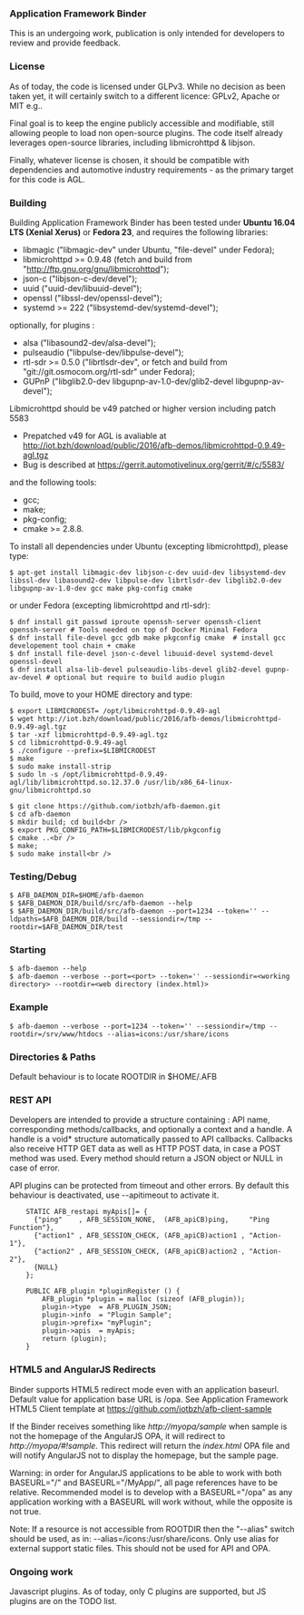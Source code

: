 ### Application Framework Binder
This is an undergoing work, publication is only intended for developers to review and provide feedback.

### License
As of today, the code is licensed under GLPv3. While no decision as been taken yet, it will certainly switch to a different licence: GPLv2, Apache or MIT e.g..

Final goal is to keep the engine publicly accessible and modifiable, still allowing people to load non open-source plugins. The code itself already leverages open-source libraries, including libmicrohttpd & libjson.

Finally, whatever license is chosen, it should be compatible with dependencies and automotive industry requirements - as the primary target for this code is AGL. 

### Building
Building Application Framework Binder has been tested under **Ubuntu 16.04 LTS (Xenial Xerus)** or **Fedora 23**, and requires the following libraries:
 * libmagic ("libmagic-dev" under Ubuntu, "file-devel" under Fedora);
 * libmicrohttpd >= 0.9.48  (fetch and build from "http://ftp.gnu.org/gnu/libmicrohttpd");
 * json-c ("libjson-c-dev/devel");
 * uuid ("uuid-dev/libuuid-devel");
 * openssl ("libssl-dev/openssl-devel");
 * systemd >= 222 ("libsystemd-dev/systemd-devel");

optionally, for plugins :
 * alsa ("libasound2-dev/alsa-devel");
 * pulseaudio ("libpulse-dev/libpulse-devel");
 * rtl-sdr >= 0.5.0 ("librtlsdr-dev", or fetch and build from "git://git.osmocom.org/rtl-sdr" under Fedora);
 * GUPnP ("libglib2.0-dev libgupnp-av-1.0-dev/glib2-devel libgupnp-av-devel");

Libmicrohttpd should be v49 patched or higher version including patch 5583
 * Prepatched v49 for AGL is avaliable at http://iot.bzh/download/public/2016/afb-demos/libmicrohttpd-0.9.49-agl.tgz
 * Bug is described at https://gerrit.automotivelinux.org/gerrit/#/c/5583/


and the following tools:
 * gcc;
 * make;
 * pkg-config;
 * cmake >= 2.8.8.

To install all dependencies under Ubuntu (excepting libmicrohttpd), please type:
```
$ apt-get install libmagic-dev libjson-c-dev uuid-dev libsystemd-dev libssl-dev libasound2-dev libpulse-dev librtlsdr-dev libglib2.0-dev libgupnp-av-1.0-dev gcc make pkg-config cmake
```
or under Fedora (excepting libmicrohttpd and rtl-sdr):
```
$ dnf install git passwd iproute openssh-server openssh-client openssh-server # Tools needed on top of Docker Minimal Fedora
$ dnf install file-devel gcc gdb make pkgconfig cmake  # install gcc developement tool chain + cmake
$ dnf install file-devel json-c-devel libuuid-devel systemd-devel openssl-devel 
$ dnf install alsa-lib-devel pulseaudio-libs-devel glib2-devel gupnp-av-devel # optional but require to build audio plugin
```

 To build, move to your HOME directory and type:
```
$ export LIBMICRODEST= /opt/libmicrohttpd-0.9.49-agl
$ wget http://iot.bzh/download/public/2016/afb-demos/libmicrohttpd-0.9.49-agl.tgz
$ tar -xzf libmicrohttpd-0.9.49-agl.tgz
$ cd libmicrohttpd-0.9.49-agl
$ ./configure --prefix=$LIBMICRODEST
$ make
$ sudo make install-strip
$ sudo ln -s /opt/libmicrohttpd-0.9.49-agl/lib/libmicrohttpd.so.12.37.0 /usr/lib/x86_64-linux-gnu/libmicrohttpd.so

$ git clone https://github.com/iotbzh/afb-daemon.git
$ cd afb-daemon
$ mkdir build; cd build<br />
$ export PKG_CONFIG_PATH=$LIBMICRODEST/lib/pkgconfig 
$ cmake ..<br />
$ make; 
$ sudo make install<br />
```

### Testing/Debug
```
$ AFB_DAEMON_DIR=$HOME/afb-daemon
$ $AFB_DAEMON_DIR/build/src/afb-daemon --help
$ $AFB_DAEMON_DIR/build/src/afb-daemon --port=1234 --token='' --ldpaths=$AFB_DAEMON_DIR/build --sessiondir=/tmp --rootdir=$AFB_DAEMON_DIR/test 
```

### Starting
```
$ afb-daemon --help 
$ afb-daemon --verbose --port=<port> --token='' --sessiondir=<working directory> --rootdir=<web directory (index.html)>
```

### Example
```
$ afb-daemon --verbose --port=1234 --token='' --sessiondir=/tmp --rootdir=/srv/www/htdocs --alias=icons:/usr/share/icons
```

### Directories & Paths
Default behaviour is to locate ROOTDIR in $HOME/.AFB

### REST API

Developers are intended to provide a structure containing : API name, corresponding methods/callbacks, and optionally a context and a handle.
A handle is a void* structure automatically passed to API callbacks. Callbacks also receive HTTP GET data as well as HTTP POST data, in case a POST method was used. Every method should return a JSON object or NULL in case of error.

API plugins can be protected from timeout and other errors. By default this behaviour is deactivated, use --apitimeout to activate it.
        
        STATIC AFB_restapi myApis[]= {
          {"ping"    , AFB_SESSION_NONE,  (AFB_apiCB)ping,     "Ping Function"},
          {"action1" , AFB_SESSION_CHECK, (AFB_apiCB)action1 , "Action-1"},
          {"action2" , AFB_SESSION_CHECK, (AFB_apiCB)action2 , "Action-2"},
          {NULL}
        };

        PUBLIC AFB_plugin *pluginRegister () {
            AFB_plugin *plugin = malloc (sizeof (AFB_plugin));
            plugin->type  = AFB_PLUGIN_JSON;
            plugin->info  = "Plugin Sample";
            plugin->prefix= "myPlugin";        
            plugin->apis  = myApis;
            return (plugin);
        }

### HTML5 and AngularJS Redirects

Binder supports HTML5 redirect mode even with an application baseurl. Default value for application base URL is /opa.
See Application Framework HTML5 Client template at https://github.com/iotbzh/afb-client-sample

If the Binder receives something like _http://myopa/sample_ when sample is not the homepage of the AngularJS OPA, it will redirect to _http://myopa/#!sample_. This redirect will return the _index.html_ OPA file and will notify AngularJS not to display the homepage, but the sample page.

Warning: in order for AngularJS applications to be able to work with both BASEURL="/" and BASEURL="/MyApp/", all page references have to be relative.
Recommended model is to develop with a BASEURL="/opa" as any application working with a BASEURL will work without, while the opposite is not true.

Note: If a resource is not accessible from ROOTDIR then the "--alias" switch should be used, as in: --alias=/icons:/usr/share/icons. Only use alias for external support static files. This should not be used for API and OPA.


### Ongoing work

Javascript plugins. As of today, only C plugins are supported, but JS plugins are on the TODO list.

